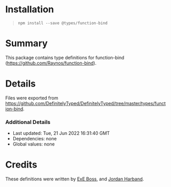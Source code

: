 # Installation
> `npm install --save @types/function-bind`

# Summary
This package contains type definitions for function-bind (https://github.com/Raynos/function-bind).

# Details
Files were exported from https://github.com/DefinitelyTyped/DefinitelyTyped/tree/master/types/function-bind.

### Additional Details
 * Last updated: Tue, 21 Jun 2022 16:31:40 GMT
 * Dependencies: none
 * Global values: none

# Credits
These definitions were written by [ExE Boss](https://github.com/ExE-Boss), and [Jordan Harband](https://github.com/ljharb).
